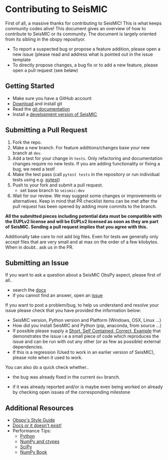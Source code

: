 # Contributing to SeisMIC

First of all, a massive thanks for contributing to SeisMIC! This is what keeps community codes alive!
This document gives an overview of how to contribute to SeisMIC or its community. The document is largely oriented from its sibling in the obspy reposityor.

* To report a suspected bug or propose a feature addition, please open a new issue (please read and address what is pointed out in the issue template
* To directly propose changes, a bug fix or to add a new feature, please open a pull request (see beløw)

## Getting Started

 * Make sure you have a GitHub account
 * [Download](https://git-scm.com/downloads) and install git
 * Read the [git documentation](https://git-scm.com/book/en/Git-Basics)
 * Install a [development version of SeisMIC](https://petermakus.github.io/SeisMIC/modules/get_started.html#download-and-installation)

## Submitting a Pull Request

 1. Fork the repo.
 2. Make a new branch. For feature additions/changes base your new branch at `dev`.
 3. Add a test for your change in `tests`. Only refactoring and documentation changes require no new tests. If you are adding functionality or fixing a bug, we need a test!
 4. Make the test pass (call `pytest tests` in the repository or run individual tests using e.g. [pytest](https://docs.pytest.org/en/latest/usage.html#specifying-tests-selecting-tests))
 5. Push to your fork and submit a pull request.
    - set base branch to `seismic:dev`
 6. Wait for our review. We may suggest some changes or improvements or alternatives. Keep in mind that PR checklist items can be met after the pull request has been opened by adding more commits to the branch.

**All the submitted pieces including potential data must be compatible with the EUPLv2 license and will be EUPLv2 licensed as soon as they are part of SeisMIC. Sending a pull request implies that you agree with this.**

Additionally take care to not add big files. Even for tests we generally only accept files that are very small and at max on the order of a few kilobytes. When in doubt.. ask us in the PR.

## Submitting an Issue

If you want to ask a question about a SeisMIC ObsPy aspect, please first of all..

 * search the [docs](https://petermakus.github.io/SeisMIC/)
 * if you cannot find an answer, open an [issue](https://github.com/PeterMakus/SeisMIC/issues/new)

If you want to post a problem/bug, to help us understand and resolve your issue
please check that you have provided the information below:

*  SeisMIC version, Python version and Platform (Windows, OSX, Linux ...)
*  How did you install SeisMIC and Python (pip, anaconda, from source ...)
*  If possible please supply a [Short, Self Contained, Correct, Example](http://sscce.org/)
      that demonstrates the issue i.e a small piece of code which reproduces
      the issue and can be run with out any other (or as few as possible)
      external dependencies.
*  If this is a regression (Used to work in an earlier version of SeisMIC),
      please note when it used to work.

You can also do a quick check whether..

 * the bug was already fixed in the current `dev` branch.

 * if it was already reported and/or is maybe even being worked on already by
   checking open issues of the corresponding milestone

## Additional Resources

 * [Obspy's Style Guide](https://docs.obspy.org/coding_style.html)
 * [Docs or it doesn't exist!](http://lukeplant.me.uk/blog/posts/docs-or-it-doesnt-exist/)
 * Performance Tips:
    * [Python](https://wiki.python.org/moin/PythonSpeed/PerformanceTips)
    * [NumPy and ctypes](https://www.scipy.org/Cookbook/Ctypes)
    * [SciPy](https://wiki.scipy.org/PerformancePython)
    * [NumPy Book](http://csc.ucdavis.edu/~chaos/courses/nlp/Software/NumPyBook.pdf)
